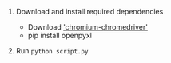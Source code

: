 1. Download and install required dependencies
   - Download ['chromium-chromedriver'](https://chromedriver.storage.googleapis.com/index.html?path=90.0.4430.24/)
   - pip install openpyxl

2. Run <code>python script.py</code>

